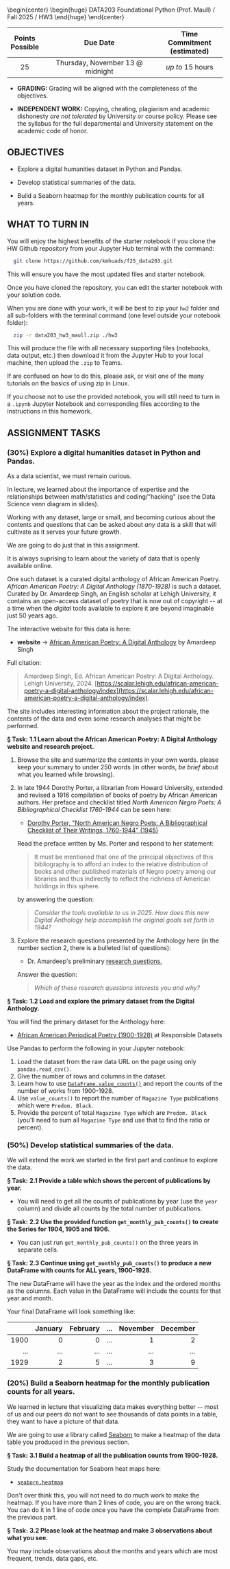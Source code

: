 ```python

```

\begin{center}
\begin{huge}
DATA203 Foundational Python (Prof. Maull) / Fall 2025 / HW3
\end{huge}
\end{center}

| Points <br/>Possible | Due Date | Time Commitment <br/>(estimated) |
|:---------------:|:--------:|:---------------:|
| 25 | Thursday, November  13 @ midnight | _up to_ 15 hours |


* **GRADING:** Grading will be aligned with the completeness of the objectives.

* **INDEPENDENT WORK:** Copying, cheating, plagiarism  and academic dishonesty _are not tolerated_ by University or course policy.  Please see the syllabus for the full departmental and University statement on the academic code of honor.

## OBJECTIVES
* Explore a digital humanities dataset in Python and Pandas.

* Develop statistical summaries of the data.

* Build a Seaborn heatmap for the monthly publication counts for all years.

## WHAT TO TURN IN
You will enjoy the highest benefits of the starter notebook
if you clone the HW Github repository from your Jupyter Hub
terminal with the command:

```bash
  git clone https://github.com/kmhuads/f25_data203.git
``` 

This will ensure you have the most updated files and starter 
notebook.

Once you have cloned the repository, you can edit the
starter notebook with your solution code.

When you are done with your work, it will be best to zip
your `hw2` folder and all sub-folders with the terminal command
(one level outside your notebook folder):

``` bash
  zip -r data203_hw3_maull.zip ./hw3
 ```

This will produce the file with all necessary supporting files
(notebooks, data output, etc.) 
then
download it from the Jupyter Hub to your local machine, 
then upload the `.zip` to Teams.

If are confused on how to do this, please ask, 
or visit one of the many tutorials
on the basics of using zip in Linux.  

If you choose not to use the provided notebook, you will still need to turn in a
`.ipynb` Jupyter Notebook and corresponding files according to the instructions in
this homework.


## ASSIGNMENT TASKS
### (30%) Explore a digital humanities dataset in Python and Pandas. 


As a data scientist, we must remain curious.

In lecture, we learned about the importance
of expertise and the relationships between
math/statistics and coding/"hacking" (see
the Data Science venn diagram in slides).

Working with any dataset, large or small, 
and becoming curious about the contents and
questions that can be asked about _any_ data
is a skill that will cultivate as it 
serves your future growth.

We are going to do just that in this assignment.

It is always suprising to learn about the 
variety of data that is openly available online.

One such dataset is a curated digital anthology
of African American Poetry.  _African American Poetry: A Digital Anthology (1870-1928)_ 
is such a dataset.  Curated by Dr. Amardeep Singh, an 
English scholar at Lehigh
University, it contains an open-access dataset of 
poetry that is now out of copyright -- at a time
when the _digital_ tools available to explore it 
are beyond imaginable just 50 years ago.

The interactive website for this data is here:

* **website** &#8594; [African American Poetry: A Digital Anthology](https://scalar.lehigh.edu/african-american-poetry-a-digital-anthology/welcome-african-american-poetry--a-digital-anthology?path=index) by Amardeep Singh

Full citation: 

> Amardeep Singh, Ed. African American Poetry: 
  A Digital Anthology. Lehigh University, 2024. 
  [https://scalar.lehigh.edu/african-american-poetry-a-digital-anthology/index](https://scalar.lehigh.edu/african-american-poetry-a-digital-anthology/index). 

The site includes  interesting information
about the project rationale, the contents of the
data and even some research analyses that might 
be performed.

**&#167; Task:**  **1.1 Learn about the African American Poetry: A Digital Anthology website and research project.**

1. Browse the site and summarize the contents in your own words.  please
   keep your summary to under 250 words (in other words, _be brief_ about
   what you learned while browsing).

2. In late 1944 Dorothy Porter, a librarian from Howard University, 
   extended and revised a 1916 compilation of books of 
   poetry by African American authors. Her preface and checklist
   titled _North American Negro Poets: A Bibliographical Checklist 1760-1944_
   can be seen here:

   * [Dorothy Porter, "North American Negro Poets: A Bibliographical Checklist of Their Writings, 1760-1944" (1945)](https://scalar.lehigh.edu/african-american-poetry-a-digital-anthology/dorothy-porter-north-american-negro-poets-a-bibliographical-checklist-of-their-writings-1760-194)

   Read the preface written by Ms. Porter and respond to her statement:

   > It must be mentioned that one of the principal objectives of this bibliography is to afford an index to the relative distribution of books and other published materials of Negro poetry among our libraries and thus indirectly to reflect the richness of American holdings in this sphere. 

   by answering the question: 
   
   > _Consider the tools available to us in 2025.  How does this new Digital Anthology  help accomplish the original goals set forth in 1944?_ 

3. Explore the research questions presented by the Anthology here (in the number section 2, 
   there is a bulleted list of questions):

   * Dr. Amardeep's preliminary [research questions.](https://scalar.lehigh.edu/african-american-poetry-a-digital-anthology/exploring-datasets-related-to-african-american-poetry)

   Answer the question:
   
   > _Which of these research questions interests you and why?_


**&#167; Task:**  **1.2 Load and explore the primary dataset from the Digital Anthology.**

You will find the primary dataset for the Anthology here:

* [African American Periodical Poetry (1900-1928)](https://scalar.lehigh.edu/african-american-poetry-a-digital-anthology/external?link=https%3A%2F%2Fmelaniewalsh.github.io%2Fresponsible-datasets-in-context%2Fposts%2Fafrican-american-periodical-poetry%2Faa-periodical-poetry.html&prev=https%3A%2F%2Fscalar.lehigh.edu%2Fafrican-american-poetry-a-digital-anthology%2Fexploring-datasets-related-to-african-american-poetry) at Responsible Datasets

Use Pandas to perform the following in your Jupyter notebook:

1. Load the dataset from the raw data URL on the page using only `pandas.read_csv()`.
2. Give the number of rows and columns in the dataset.
3. Learn how to use [`DataFrame.value_counts()`](https://pandas.pydata.org/pandas-docs/stable/reference/api/pandas.DataFrame.value_counts.html) 
   and report the counts of the number of works from 1900-1928.
4. Use `value_counts()` to report the number of `Magazine Type` publications which 
   were `Predom. Black`. 
5. Provide the percent of total `Magazine Type` which are `Predom. Black` (you'll need to 
   sum all `Magazine Type` and use that to find the ratio or percent).



### (50%) Develop statistical summaries of the data. 


We will extend the work we started in the first part and continue 
to explore the data.

**&#167; Task:**  **2.1 Provide a table which shows the percent of publications by year.**

* You will need to get all the counts of publications by year (use the `year` column)
   and divide all counts by the total number of publications.


**&#167; Task:**  **2.2 Use the provided function `get_monthly_pub_counts()` to create the Series for 1904, 1905 and 1906.**

 * You can just run `get_monthly_pub_counts()` on the three years in separate cells.


**&#167; Task:**  **2.3 Continue using `get_monthly_pub_counts()` to produce a new DataFrame with counts
for ALL years, 1900-1928.**

The new DataFrame will have the year as the index and the ordered months as the 
columns.  Each value in the DataFrame will include the counts for that year and month. 

Your final DataFrame will look something like:

|      |   January |   February |  ...  |     November |   December |
|-----:|----------:|-----------:|------:|-------------:|-----------:|
| 1900 |         0 |          0 |   ... |            1 |          2 |
| ...  | ...  | ...  | ...  | ...  | ...  |
| 1929 |         2 |          5 |   ... |            3 |          9 |



### (20%) Build a Seaborn heatmap for the monthly publication counts for all years. 

We learned in lecture that 
visualizing data makes everything
better -- most of us and our peers
do not want to see thousands of 
data points in a table, they want
to have a picture of that data.

We are going to use a library
called [Seaborn]() to make a 
heatmap of the data table you
produced in the previous section.

**&#167; Task:**  **3.1 Build a heatmap of all the publication counts from 1900-1928.**

Study the documentation for Seaborn heat maps here:

* [`seaborn.heatmap`](https://seaborn.pydata.org/generated/seaborn.heatmap.html)

Don't over think this, you will not need to do much work
to make the heatmap.  If you have more than 2 lines
of code, you are on the wrong track.  You can do it in 1 
line of code once you have the complete DataFrame 
from the previous part.


**&#167; Task:**  **3.2 Please look at the heatmap and make 3 observations
about what you see.**

You may include observations about the 
months and years which are most frequent, trends, data gaps, etc.




